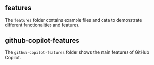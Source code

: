 ## features

The `features` folder contains example files and data to demonstrate different functionalities and features.

## github-copilot-features

The `github-copilot-features` folder shows the main features of GitHub Copilot.
